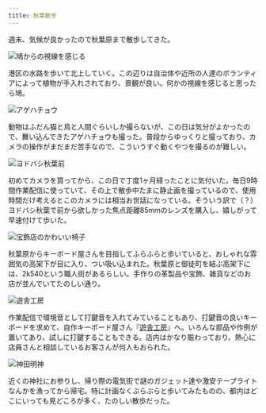 ```yaml
---
title: 秋葉散歩
---
```

週末、気候が良かったので秋葉原まで散歩してきた。

![](https://lh4.googleusercontent.com/cVoy8__Rsupcg1Vj5mlQ0q1OBwQKJ3mzaZoC-1zjcqhomAmR0QZjLfwilEH9JKB2lSXe0thwunRpSaHVMPbyAr_vNG-446uVkGpeQgSLIQ4mgx3F3SUipYUbAKKLsQ8_pRIbWcefdlkmTMnyS4H6uT2JCg3MF3T-29dyLUDQPjP-UBYo4tR6Rr8RnQ "鳩からの視線を感じる")

港区の水路を歩いて北上していく。この辺りは自治体や近所の人達のボランティアによって植物が手入れされており、景観が良い。何かの視線を感じると思ったら鳩。

![](https://lh6.googleusercontent.com/rUcHP2V3_Rkt0Ho3-FlJ9kd1R80yqSvLgnMKSfWTcGLu8ZNkLRPbKDiA2WwaaO1chBntaDIATKREj3RPJtftVkntyx_lJitMmo7CmM-kVxQ69FvvDSdFgDS1400NL8xUbxBvxczdhllXiqIkritO60SUQ6jLhinC9qYhmueZQZ_HXoc2ClUcGQJbuw "アゲハチョウ")

動物はふだん猫と鳥と人間ぐらいしか撮らないが、この日は気分がよかったので、舞い込んできたアゲハチョウも撮った。普段からゆっくりと撮っており、カメラの操作がまだまだ苦手なので、こういうすぐ動くやつを撮るのが難しい。

![](https://lh4.googleusercontent.com/RbbrZxShK7Mh5_Yp-W_nNAqBs61V5uf3WI0TahwBTceXssJgdkYPwIqpkJdMFLzjKgzuVYaO9nUj_7qMOvauMq-4LCj4TvLjImGau7VvwdTOuOVMkPvpL2C8zswJJkH4diBy4GOIZ1XyBGdHbf7-7SwhIqfNhpEwa8EiugrjDbuZsk-Bb5VL6VXoJA "ヨドバシ秋葉前")

初めてカメラを買ってから、この日で丁度1ヶ月経ったことに気付いた。毎日9時間作業配信に使っていて、その上で散歩中たまに静止画を撮っているので、使用時間だけ考えるとこのカメラには相当お世話になっている。そういう訳で（？）ヨドバシ秋葉で前から欲しかった焦点距離85mmのレンズを購入し、嬉しがって早速付けて歩いた。

![](https://lh6.googleusercontent.com/Upa9UePloTV91V5mQA8d2Rjb7DocIfgnANJEmolN-5sA4tZ3mRJDUjpit4j1KXZQHbsleJIbMq6kinJwHAxuEsHlqi4lPK7KIlBLHhHZEDTOmC-Ey4CzKLFKR-U_JyrN3Exj7H7WZGWCnS8SlCapkOZeaxFoXCHUt_Jnp2F8-yNymNjvTkdCeu6hEw "宝飾店のかわいい椅子")

秋葉原からキーボード屋さんを目指してふらふらと歩いていると、おしゃれな雰囲気の高架下が目に入り、つい吸い込まれた。秋葉原と御徒町を結ぶ高架下には、2k540という職人街があるらしい。手作りの革製品や宝飾、雑貨などのお店が並んでいてたのしい通り。

![](https://lh3.googleusercontent.com/5CJwiT0fvy5X4bfMjdn5-U2lGXdnjx8feoXRPF3qv2-KZcZwIrZGj2cSzt0VFgYiQs7X1FJgKlpCgbcphQ-0Iq3PSoa-iUqx0LjdDRgSxFxmBsStLxR3Mq_OJDuPAfPZ9stY-i2dLmINAAg7YZpAM91JPlyeOgJR8hjQc0QXLfTXQTT5qk9OeMel6Q "遊舎工房")

作業配信で環境音として打鍵音を入れてみていることもあり、打鍵音の良いキーボードを求めて、自作キーボード屋さん『[遊舎工房](https://yushakobo.jp/)』へ。いろんな部品や作例が置いてあり、試しに打鍵することもできる。店内はかなり賑わっており、熱心に店員さんと相談しているお客さんが何人もおられた。

![](https://lh6.googleusercontent.com/Mdj2zpVDhGJXdR6k3vtIJIiV4VNsDFgg70_I2Jv8oHnrUezNh5E3_LClXTldQ5Yqfshd2GnpDzfkk_4Mfw_tXqNkkI74-YJgMBsQNv6alxyTgkoD0kEKAA-knTEQnHCxH40c_j0MJSlvw8_q2zhO7R84_uyHCd1bJcTcikuOA5SJmdqE4PQvqOu8FQ "神田明神")

近くの神社にお参りし、帰り際の電気街で謎のガジェット達や激安テープライトなんかを漁ってから帰宅。特に計画なくぶらぶらと歩いてみたものの、都内はどこにいっても見どころが多く、たのしい散歩だった。
